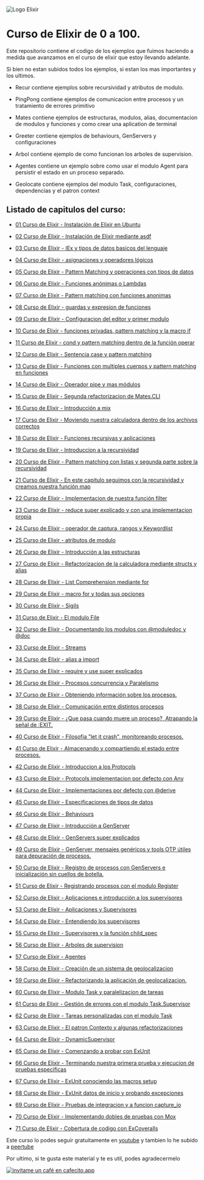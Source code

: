 ![Logo Elixir](https://hackr.io/tutorials/elixir/logo-elixir.svg?ver=1579691321)

# Curso de Elixir de 0 a 100.


Este repositorio contiene el codigo de los ejemplos que fuimos haciendo a medida que avanzamos en el curso de elixir
que estoy llevando adelante.

Si bien no estan subidos todos los ejemplos, si estan los mas importantes y los ultimos.


* Recur contiene ejemplos sobre recursividad y atributos de modulo.

* PingPong contiene ejemplos de comunicacion entre procesos y un tratamiento de errores primitivo

* Mates contiene ejemplos de estructuras, modulos, alias, documentacion de modulos y funciones y como crear una aplication de terminal

* Greeter contiene ejemplos de behaviours, GenServers y configuraciones

* Arbol contiene ejemplo de como funcionan los arboles de supervision.

* Agentes contiene un ejemplo sobre como usar el modulo Agent para persistir el estado en un proceso separado.

* Geolocate contiene ejemplos del modulo Task, configuraciones, dependencias y el patron context

## Listado de capitulos del curso:

* [01 Curso de Elixir - Instalación de Elixir en Ubuntu](https://www.youtube.com/watch?v=-K74G9nlzSY&list=PLMLox3fRb_I4_4-DnU3yS_EglDAuVpeEg)
 
* [02 Curso de Elixir - Instalación de Elixir mediante asdf](https://www.youtube.com/watch?v=8rHGi66CP5A&list=PLMLox3fRb_I4_4-DnU3yS_EglDAuVpeEg&index=2)
 
* [03 Curso de Elixir - IEx y tipos de datos basicos del lenguaje](https://www.youtube.com/watch?v=o9WPmXlPFHQ&list=PLMLox3fRb_I4_4-DnU3yS_EglDAuVpeEg&index=3)
 
* [04 Curso de Elixir - asignaciones y operadores lógicos](https://www.youtube.com/watch?v=eLsV4hR5zAk&list=PLMLox3fRb_I4_4-DnU3yS_EglDAuVpeEg&index=4)
 
* [05 Curso de Elixir - Pattern Matching y operaciones con tipos de datos](https://www.youtube.com/watch?v=QqOBLtbTKyU&list=PLMLox3fRb_I4_4-DnU3yS_EglDAuVpeEg&index=5)
 
* [06 Curso de Elixir - Funciones anónimas o Lambdas](https://www.youtube.com/watch?v=3w3B6He9yRY&list=PLMLox3fRb_I4_4-DnU3yS_EglDAuVpeEg&index=6)
 
* [07 Curso de Elixir - Pattern matching con funciones anonimas](https://www.youtube.com/watch?v=FynlJf2aVl4&list=PLMLox3fRb_I4_4-DnU3yS_EglDAuVpeEg&index=7)
 
* [08 Curso de Elixir - guardas y expresion de funciones](https://www.youtube.com/watch?v=beMwVWdiXDY&list=PLMLox3fRb_I4_4-DnU3yS_EglDAuVpeEg&index=8)
 
* [09 Curso de Elixir - Configuracion del editor y primer modulo](https://www.youtube.com/watch?v=mVi-UWJXKnE&list=PLMLox3fRb_I4_4-DnU3yS_EglDAuVpeEg&index=9)
 
* [10 Curso de Elixir - funciones privadas, pattern matching y la macro if](https://www.youtube.com/watch?v=Y9UxEPu3PuA&list=PLMLox3fRb_I4_4-DnU3yS_EglDAuVpeEg&index=10)
 
* [11 Curso de Elixir - cond y pattern matching dentro de la función operar](https://www.youtube.com/watch?v=ym3MVSn5nMM&list=PLMLox3fRb_I4_4-DnU3yS_EglDAuVpeEg&index=11)
 
* [12 Curso de Elixir - Sentencia case y pattern matching](https://www.youtube.com/watch?v=dCt4EE6Kjt4&list=PLMLox3fRb_I4_4-DnU3yS_EglDAuVpeEg&index=12)

* [13 Curso de Elixir - Funciones con multiples cuerpos y pattern matching en funciones](https://www.youtube.com/watch?v=XhqZooROvR0&list=PLMLox3fRb_I4_4-DnU3yS_EglDAuVpeEg&index=13)
 
* [14 Curso de Elixir - Operador pipe y mas módulos](https://www.youtube.com/watch?v=lVdCL7IUzS4&list=PLMLox3fRb_I4_4-DnU3yS_EglDAuVpeEg&index=14)
 
* [15 Curso de Elixir - Segunda refactorizacion de Mates.CLI](https://www.youtube.com/watch?v=aDTP2auR_uw&list=PLMLox3fRb_I4_4-DnU3yS_EglDAuVpeEg&index=15)

* [16 Curso de Elixir - Introducción a mix](https://www.youtube.com/watch?v=IhAVmtIgmOM&list=PLMLox3fRb_I4_4-DnU3yS_EglDAuVpeEg&index=16)
 
* [17 Curso de Elixir - Moviendo nuestra calculadora dentro de los archivos correctos](https://www.youtube.com/watch?v=VT9gJx78EVY&list=PLMLox3fRb_I4_4-DnU3yS_EglDAuVpeEg&index=17)
 
* [18 Curso de Elixir - Funciones recursivas y aplicaciones](https://www.youtube.com/watch?v=-Mfs96ZJw20&list=PLMLox3fRb_I4_4-DnU3yS_EglDAuVpeEg&index=18)

* [19 Curso de Elixir - Introduccion a la recursividad](https://www.youtube.com/watch?v=G0od-iPxY5Q&list=PLMLox3fRb_I4_4-DnU3yS_EglDAuVpeEg&index=19)

* [20 Curso de Elixir - Pattern matching con listas y segunda parte sobre la recursividad](https://www.youtube.com/watch?v=2ASliS39hLo&list=PLMLox3fRb_I4_4-DnU3yS_EglDAuVpeEg&index=20)

* [21 Curso de Elixir - En este capitulo seguimos con la recursividad y creamos nuestra función map](https://www.youtube.com/watch?v=J-Uo2_pr2_0&list=PLMLox3fRb_I4_4-DnU3yS_EglDAuVpeEg&index=21)

* [22 Curso de Elixir - Implementacion de nuestra función filter](https://www.youtube.com/watch?v=yVHzxZCJZqk&list=PLMLox3fRb_I4_4-DnU3yS_EglDAuVpeEg&index=22)

* [23 Curso de Elixir - reduce super explicado y con una implementacion propia](https://www.youtube.com/watch?v=rkVofWooPa4&list=PLMLox3fRb_I4_4-DnU3yS_EglDAuVpeEg&index=23)

* [24 Curso de Elixir - operador de captura, rangos y Keywordlist
](https://www.youtube.com/watch?v=Py9nKXjLqtU&list=PLMLox3fRb_I4_4-DnU3yS_EglDAuVpeEg&index=24)

* [25 Curso de Elixir - atributos de modulo](https://www.youtube.com/watch?v=uoBlmlZfA10&list=PLMLox3fRb_I4_4-DnU3yS_EglDAuVpeEg&index=25)

* [26 Curso de Elixir - Introducción a las estructuras](https://www.youtube.com/watch?v=wwFKLkEkDRw&list=PLMLox3fRb_I4_4-DnU3yS_EglDAuVpeEg&index=26)

* [27 Curso de Elixir - Refactorizacion de la calculadora mediante structs y alias](https://www.youtube.com/watch?v=fNKiclTZq9w&list=PLMLox3fRb_I4_4-DnU3yS_EglDAuVpeEg&index=27)

* [28 Curso de Elixir - List Comprehension mediante for](https://www.youtube.com/watch?v=cM0IsSFVvv8&list=PLMLox3fRb_I4_4-DnU3yS_EglDAuVpeEg&index=28)

* [29 Curso de Elixir - macro for y todas sus opciones](https://www.youtube.com/watch?v=JorQ6UWuNH4&list=PLMLox3fRb_I4_4-DnU3yS_EglDAuVpeEg&index=29)

* [30 Curso de Elixir - Sigils](https://www.youtube.com/watch?v=ud0-ysQlmxk&list=PLMLox3fRb_I4_4-DnU3yS_EglDAuVpeEg&index=30) 

* [31 Curso de Elixir - El modulo File](https://www.youtube.com/watch?v=QGb_vH8MxLE&list=PLMLox3fRb_I4_4-DnU3yS_EglDAuVpeEg&index=31)

* [32 Curso de Elixir - Documentando los modulos con @moduledoc y @doc](https://www.youtube.com/watch?v=8-30rFQ6giY&list=PLMLox3fRb_I4_4-DnU3yS_EglDAuVpeEg&index=32)

* [33 Curso de Elixir - Streams](https://www.youtube.com/watch?v=-3d_sxEchpY&list=PLMLox3fRb_I4_4-DnU3yS_EglDAuVpeEg&index=33)

* [34 Curso de Elixir - alias a import](https://www.youtube.com/watch?v=fEW0dXsLBX4&list=PLMLox3fRb_I4_4-DnU3yS_EglDAuVpeEg&index=34)

* [35 Curso de Elixir - require y use super explicados](https://www.youtube.com/watch?v=Feluq7vjSAU&list=PLMLox3fRb_I4_4-DnU3yS_EglDAuVpeEg&index=35)

* [36 Curso de Elixir - Procesos concurrencia y Paralelismo
](https://www.youtube.com/watch?v=o9njQzSRUqQ&list=PLMLox3fRb_I4_4-DnU3yS_EglDAuVpeEg&index=36)

* [37 Curso de Elixir - Obteniendo información sobre los procesos.
](https://www.youtube.com/watch?v=Ylbxx38kF0M&list=PLMLox3fRb_I4_4-DnU3yS_EglDAuVpeEg&index=37)

* [38 Curso de Elixir - Comunicación entre distintos procesos
](https://www.youtube.com/watch?v=HMoCEiDKqS4&list=PLMLox3fRb_I4_4-DnU3yS_EglDAuVpeEg&index=38)

* [39 Curso de Elixir - ¿Que pasa cuando muere un proceso?, Atrapando la señal de :EXIT.
](https://www.youtube.com/watch?v=-0geVisJ9S0&list=PLMLox3fRb_I4_4-DnU3yS_EglDAuVpeEg&index=39)

* [40 Curso de Elixir - Filosofia "let it crash", monitoreando procesos.
](https://www.youtube.com/watch?v=3Sky7dUqhJY&list=PLMLox3fRb_I4_4-DnU3yS_EglDAuVpeEg&index=40)

* [41 Curso de Elixir - Almacenando y compartiendo el estado entre procesos.
](https://www.youtube.com/watch?v=wcO5a_fpCHk&list=PLMLox3fRb_I4_4-DnU3yS_EglDAuVpeEg&index=41)

* [42 Curso de Elixir - Introduccion a los Protocols
](https://www.youtube.com/watch?v=5w0HTCrbbG4&list=PLMLox3fRb_I4_4-DnU3yS_EglDAuVpeEg&index=42)

* [43 Curso de Elixir - Protocols implementacion por defecto con Any
](https://www.youtube.com/watch?v=YXMAEhPSDlM&list=PLMLox3fRb_I4_4-DnU3yS_EglDAuVpeEg&index=43)

* [44 Curso de Elixir - Implementaciones por defecto con @derive
](https://www.youtube.com/watch?v=bBDPcFA407E&list=PLMLox3fRb_I4_4-DnU3yS_EglDAuVpeEg&index=44)

* [45 Curso de Elixir - Especificaciones de tipos de datos
](https://www.youtube.com/watch?v=uiS8PVDvxrM&list=PLMLox3fRb_I4_4-DnU3yS_EglDAuVpeEg&index=45)

* [46 Curso de Elixir - Behaviours
](https://www.youtube.com/watch?v=4YsjARCvY2M&list=PLMLox3fRb_I4_4-DnU3yS_EglDAuVpeEg&index=46)

* [47 Curso de Elixir - Introducción a GenServer
](https://www.youtube.com/watch?v=12cVtv9zOME&list=PLMLox3fRb_I4_4-DnU3yS_EglDAuVpeEg&index=47)

* [48 Curso de Elixir - GenServers super explicados
](https://www.youtube.com/watch?v=iJ-VsEweBqc&list=PLMLox3fRb_I4_4-DnU3yS_EglDAuVpeEg&index=48)

* [49 Curso de Elixir - GenServer, mensajes genéricos y tools OTP útiles para depuración de procesos.
](https://www.youtube.com/watch?v=qEdB9ZOQQLM&list=PLMLox3fRb_I4_4-DnU3yS_EglDAuVpeEg&index=49)

* [50 Curso de Elixir - Registro de procesos con GenServers e inicialización sin cuellos de botella.
](https://www.youtube.com/watch?v=BweTNc2mWUI&list=PLMLox3fRb_I4_4-DnU3yS_EglDAuVpeEg&index=50)

* [51 Curso de Elixir - Registrando procesos con el modulo Register
](https://www.youtube.com/watch?v=_33xb3BYscQ&list=PLMLox3fRb_I4_4-DnU3yS_EglDAuVpeEg&index=51)

* [52 Curso de Elixir - Aplicaciones e introducción a los supervisores
](https://www.youtube.com/watch?v=XypjYHx8-x8&list=PLMLox3fRb_I4_4-DnU3yS_EglDAuVpeEg&index=52)

* [53 Curso de Elixir - Aplicaciones y Supervisores
](https://www.youtube.com/watch?v=V7jq-F6XJYE&list=PLMLox3fRb_I4_4-DnU3yS_EglDAuVpeEg&index=53)

* [54 Curso de Elixir - Entendiendo los supervisores
](https://www.youtube.com/watch?v=O7HQJvHQWSM&list=PLMLox3fRb_I4_4-DnU3yS_EglDAuVpeEg&index=54)

* [55 Curso de Elixir - Supervisores y la función child_spec
](https://www.youtube.com/watch?v=VgTVpKLD9fU&list=PLMLox3fRb_I4_4-DnU3yS_EglDAuVpeEg&index=55)

* [56 Curso de Elixir - Arboles de supervision
](https://www.youtube.com/watch?v=6gA0fcBKuyI&list=PLMLox3fRb_I4_4-DnU3yS_EglDAuVpeEg&index=56)

* [57 Curso de Elixir - Agentes
](https://www.youtube.com/watch?v=koPUEwLdxkQ&list=PLMLox3fRb_I4_4-DnU3yS_EglDAuVpeEg&index=57)

* [58 Curso de Elixir - Creación de un sistema de geolocalizacion
](https://www.youtube.com/watch?v=vb5pkWGXJK0&list=PLMLox3fRb_I4_4-DnU3yS_EglDAuVpeEg&index=58)

* [59 Curso de Elixir - Refactorizando la aplicación de geolocalizacion.
](https://www.youtube.com/watch?v=quC6uzhWOWQ&list=PLMLox3fRb_I4_4-DnU3yS_EglDAuVpeEg&index=59)

* [60 Curso de Elixir - Modulo Task y paralelizacion de tareas
](https://www.youtube.com/watch?v=qinBI3jApSc&list=PLMLox3fRb_I4_4-DnU3yS_EglDAuVpeEg&index=60)

* [61 Curso de Elixir - Gestión de errores con el modulo Task.Supervisor
](https://www.youtube.com/watch?v=UMYkgvHXaBA&list=PLMLox3fRb_I4_4-DnU3yS_EglDAuVpeEg&index=61)

* [62 Curso de Elixir - Tareas personalizadas con el modulo Task
](https://www.youtube.com/watch?v=VZfAIjBoz4A&list=PLMLox3fRb_I4_4-DnU3yS_EglDAuVpeEg&index=62)

* [63 Curso de Elixir - El patron Contexto y algunas refactorizaciones
](https://www.youtube.com/watch?v=qQezwdkwbeU&list=PLMLox3fRb_I4_4-DnU3yS_EglDAuVpeEg&index=63)

* [64 Curso de Elixir - DynamicSupervisor](https://www.youtube.com/watch?v=gpxHWfH9SLg)

* [65 Curso de Elixir - Comenzando a probar con ExUnit](https://www.youtube.com/watch?v=BgEK2XIIMqA&t=68s)

* [66 Curso de Elixir - Terminando nuestra primera prueba y ejecucion de pruebas especificas ](https://youtu.be/lYCyGEg0kP0)

* [67 Curso de Elixir - ExUnit conociendo las macros setup ](https://youtu.be/4U1hvZqSBD8)

* [68 Curso de Elixir - ExUnit datos de inicio y probando excepciones](https://youtu.be/wyrcaYy_TaE)

* [69 Curso de Elixir - Pruebas de integracion y a funcion capture_io](https://youtu.be/UG9NCj9ygc8)

* [70 Curso de Elixir - Implementando dobles de pruebas con Mox](https://www.youtube.com/watch?v=3eH1pazEkSI)

* [71 Curso de Elixir - Cobertura de codigo con ExCoveralls](https://youtu.be/F-d0byDakiU)


Este curso lo podes seguir gratuitamente en [youtube](https://www.youtube.com/playlist?list=PLMLox3fRb_I4_4-DnU3yS_EglDAuVpeEg)
y tambien lo he subido a [peertube](https://htp.live/video-channels/programando_con_elixir/videos)

Por ultimo, si te gusta este material y te es util, podes agradecermelo 

[![invitame un café en cafecito.app](https://cdn.cafecito.app/imgs/buttons/button_1.svg)](https://cafecito.app/idcmardelplata)
